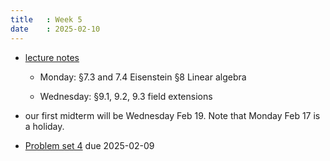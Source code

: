 ```yaml
---
title   : Week 5
date    : 2025-02-10
---
```


- [lecture notes](/course-content/lecture-notes.pdf)  
  
  - Monday: §7.3 and 7.4 Eisenstein  §8 Linear algebra
  
  - Wednesday: §9.1, 9.2, 9.3 field extensions
  
- our first midterm will be Wednesday Feb 19. Note that Monday Feb 17 is a holiday.

- [Problem set 4](/course-assignments/PS4--extensions.pdf) due 2025-02-09





